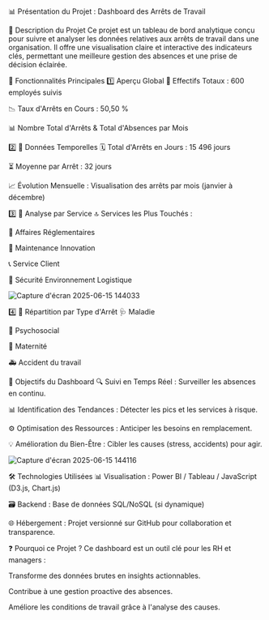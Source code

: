 📊 Présentation du Projet : Dashboard des Arrêts de Travail

🚀 Description du Projet
Ce projet est un tableau de bord analytique conçu pour suivre et analyser les données relatives aux arrêts de travail dans une organisation. Il offre une visualisation claire et interactive des indicateurs clés, permettant une meilleure gestion des absences et une prise de décision éclairée.

📌 Fonctionnalités Principales
1️⃣ Aperçu Global
👥 Effectifs Totaux : 600 employés suivis

📉 Taux d'Arrêts en Cours : 50,50 %

📊 Nombre Total d'Arrêts & Total d'Absences par Mois

2️⃣ 📅 Données Temporelles
🗓️ Total d'Arrêts en Jours : 15 496 jours

⏳ Moyenne par Arrêt : 32 jours

📈 Évolution Mensuelle : Visualisation des arrêts par mois (janvier à décembre)

3️⃣ 🏢 Analyse par Service
🔝 Services les Plus Touchés :

📜 Affaires Réglementaires

🔧 Maintenance Innovation

📞 Service Client

🚧 Sécurité Environnement Logistique

![Capture d'écran 2025-06-15 144033](https://github.com/user-attachments/assets/bc2984fd-d840-40e6-ad24-940ed3629dcc)

4️⃣ 📑 Répartition par Type d'Arrêt
🩺 Maladie

🧠 Psychosocial

🤰 Maternité

🚑 Accident du travail

🎯 Objectifs du Dashboard
🔍 Suivi en Temps Réel : Surveiller les absences en continu.

📊 Identification des Tendances : Détecter les pics et les services à risque.

⚙️ Optimisation des Ressources : Anticiper les besoins en remplacement.

💡 Amélioration du Bien-Être : Cibler les causes (stress, accidents) pour agir.

![Capture d'écran 2025-06-15 144116](https://github.com/user-attachments/assets/6fc3e155-0c61-46e1-a7e5-7b16a02005d8)

🛠️ Technologies Utilisées
📊 Visualisation : Power BI / Tableau / JavaScript (D3.js, Chart.js)

🗃️ Backend : Base de données SQL/NoSQL (si dynamique)

🌐 Hébergement : Projet versionné sur GitHub pour collaboration et transparence.

❓ Pourquoi ce Projet ?
Ce dashboard est un outil clé pour les RH et managers :

Transforme des données brutes en insights actionnables.

Contribue à une gestion proactive des absences.

Améliore les conditions de travail grâce à l'analyse des causes.

